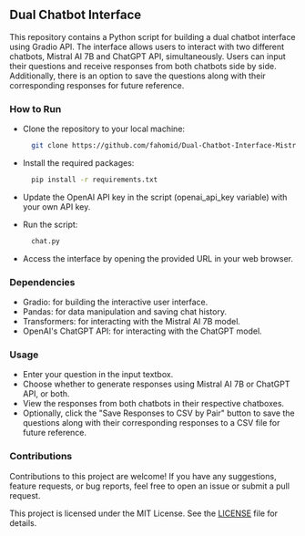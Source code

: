 ## Dual Chatbot Interface

This repository contains a Python script for building a dual chatbot interface using Gradio API. The interface allows users to interact with two different chatbots, Mistral AI 7B and ChatGPT API, simultaneously. Users can input their questions and receive responses from both chatbots side by side. Additionally, there is an option to save the questions along with their corresponding responses for future reference.

### How to Run

+ Clone the repository to your local machine:

  ```bash
    git clone https://github.com/fahomid/Dual-Chatbot-Interface-Mistral-7B-OpenOrca-vs-ChatGPT-API.git
  ```

+ Install the required packages:
  ```bash
    pip install -r requirements.txt
  ```

+ Update the OpenAI API key in the script (openai_api_key variable) with your own API key.
+ Run the script:
  ```bash
    chat.py
  ```
+ Access the interface by opening the provided URL in your web browser.

### Dependencies
+ Gradio: for building the interactive user interface.
+ Pandas: for data manipulation and saving chat history.
+ Transformers: for interacting with the Mistral AI 7B model.
+ OpenAI's ChatGPT API: for interacting with the ChatGPT model.

### Usage
+ Enter your question in the input textbox.
+ Choose whether to generate responses using Mistral AI 7B or ChatGPT API, or both.
+ View the responses from both chatbots in their respective chatboxes.
+ Optionally, click the "Save Responses to CSV by Pair" button to save the questions along with their corresponding responses to a CSV file for future reference.

### Contributions
Contributions to this project are welcome! If you have any suggestions, feature requests, or bug reports, feel free to open an issue or submit a pull request.

This project is licensed under the MIT License. See the [LICENSE](/LICENSE) file for details.
